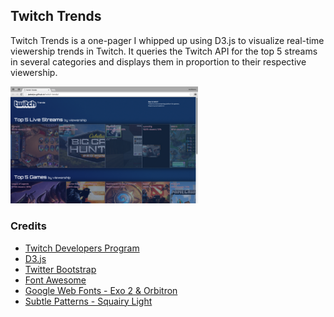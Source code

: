 ## Twitch Trends
Twitch Trends is a one-pager I whipped up using D3.js to visualize real-time viewership trends in Twitch. It queries the Twitch API for the top 5 streams in several categories and displays them in proportion to their respective viewership.

<img src="img/screenshot.png" width="300">

### Credits
* [Twitch Developers Program](http://dev.twitch.tv/)
* [D3.js](http://http://d3js.org/)
* [Twitter Bootstrap](http://getbootstrap.com/)
* [Font Awesome](https://fortawesome.github.io/Font-Awesome/)
* [Google Web Fonts - Exo 2 & Orbitron](https://www.google.com/fonts)
* [Subtle Patterns - Squairy Light](http://subtlepatterns.com/squairy/)
